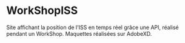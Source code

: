 # WorkShopISS

Site affichant la position de l'ISS en temps réel grâce une API, réalisé pendant un WorkShop. Maquettes réalisées sur AdobeXD.
